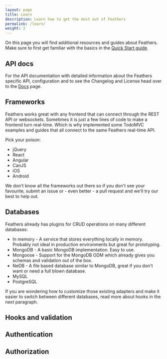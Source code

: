 ```yaml
---
layout: page
title: Learn
description: Learn how to get the most out of Feathers
permalink: /learn/
weight: 2
---
```


On this page you will find additional resources and guides about Feathers. Make sure to first get familiar with the basics in the [Quick Start guide](/quick-start/).

## API docs

For the API documentation with detailed information about the Feathers specific API, configuration and to see the Changelog and License head over to the [Docs](/docs/) page.

## Frameworks

Feathers works great with any frontend that can connect through the REST API or websockets. Sometimes it is just a few lines of code to make a frontend turn real-time. Which is why implemented some TodoMVC examples and guides that all connect to the same Feathers real-time API.

Pick your poison:

- jQuery
- React
- Angular
- CanJS
- iOS
- Android

We don't know all the frameworks out there so if you don't see your favourite, submit an issue or - even better - a pull request and we'll try our best to help out.

## Databases

Feathers already has plugins for CRUD operations on many different databases:

- In memory - A service that stores everything locally in memory. Probably not ideal in production environments but great for prototyping.
- MongoDB - A basic MongoDB implementation. Easy to use.
- Mongoose - Support for the MongoDB ODM which already gives you schemas and validation out of the box.
- NeDB - A file based database similar to MongoDB, great if you don't want or need a full blown database.
- MySQL
- PostgreSQL

If you are wondering how to customize those existing adapters and make it easier to switch between different databases, read more about hooks in the next paragraph.

## Hooks and validation

## Authentication

## Authorization
